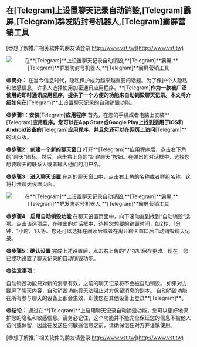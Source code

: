 ## **在**[Telegram]**上设置聊天记录自动销毁,**[Telegram]**霸屏,**[Telegram]**群发防封号机器人,**[Telegram]**霸屏营销工具**

[😍想了解推广相关软件的朋友请登录 http://www.vst.tw](http://www.vst.tw)

 <center><img src="https://vst.tw/MP4/tuiguang/png/7.png" alt="在**[Telegram]**上设置聊天记录自动销毁,**[Telegram]**霸屏,**[Telegram]**群发防封号机器人,**[Telegram]**霸屏营销工具"></center>

**😄简介：**
在当今信息时代，隐私保护成为越来越重要的话题。为了保护个人隐私和敏感信息，许多人选择使用加密通讯应用程序。**[Telegram]**作为一款被广泛使用的即时通讯应用程序，提供了一个方便的功能来自动销毁聊天记录。本文将介绍如何在**[Telegram]**上设置聊天记录的自动销毁功能。

**😄步骤1：安装**[Telegram]**应用程序**
首先，在您的手机或者电脑上安装**[Telegram]**应用程序。您可以在App Store或Google Play上找到适用于iOS和Android设备的**[Telegram]**应用程序，并且您还可以在网页上访问**[Telegram]**的网页版。

**😄步骤2：创建一个新的聊天窗口**
打开**[Telegram]**应用程序后，点击右下角的“聊天”图标。然后，点击右上角的“新建聊天”按钮。在弹出的对话框中，选择您想要聊天的联系人或者输入他们的用户名。

**😄步骤3：进入聊天设置**
在新的聊天窗口中，点击右上角的名称或者群组名称。这将打开聊天设置页面。

 <center><img src="https://vst.tw/MP4/tuiguang/png/5.png" alt="在**[Telegram]**上设置聊天记录自动销毁,**[Telegram]**霸屏,**[Telegram]**群发防封号机器人,**[Telegram]**霸屏营销工具"></center>

**😄步骤4：启用自动销毁功能**
在聊天设置页面中，向下滚动直到找到“自动销毁”选项。点击该选项后，在弹出的对话框中，选择您想要的销毁时间，如2秒、1分钟、1小时、1天等。您还可以选择在阅读后或者在离开聊天窗口后自动销毁聊天记录。

**😄步骤5：确认设置**
完成上述设置后，点击右上角的“√”按钮保存更改。现在，您已成功设置了聊天记录的自动销毁功能。

**😄注意事项：**

自动销毁功能只对新的消息有效，之前的聊天记录将不会被自动销毁。
如果对方截屏了聊天内容，自动销毁功能将无法阻止对方保留消息的副本。
自动销毁功能在所有参与聊天的设备上都会生效，即使您在其他设备上登录**[Telegram]**。

**😄结论：**
通过在**[Telegram]**上启用聊天记录自动销毁功能，您可以更好地保护您的隐私和敏感信息。请务必记住，这个功能并不能完全保证您的信息不被他人访问或保留，因此在发送任何敏感信息之前，请确保信任对方并谨慎使用。

[😍想了解推广相关软件的朋友请登录 http://www.vst.tw](http://www.vst.tw)



